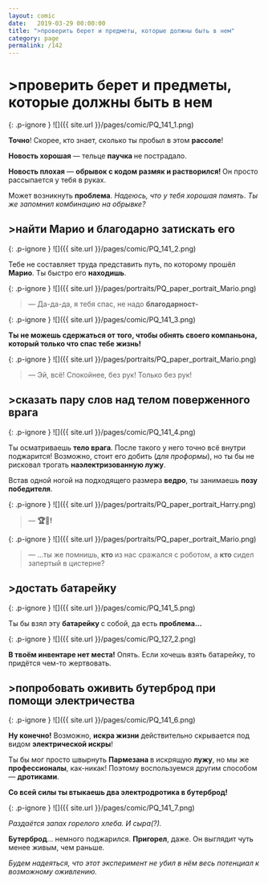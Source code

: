 ```yaml
---
layout: comic
date:   2019-03-29 00:00:00 
title: ">проверить берет и предметы, которые должны быть в нем"
category: page
permalink: /142
---
```

# >проверить берет и предметы, которые должны быть в нем

{: .p-ignore }
![]({{ site.url }}/pages/comic/PQ_141_1.png)

<strong>Точно</strong>! Скорее, кто знает, сколько ты пробыл в этом <strong>рассоле</strong>!

<strong>Новость хорошая</strong> — тельце <strong>паучка </strong>не пострадало.

<strong>Новость плохая</strong> — <strong>обрывок с кодом размяк и растворился! </strong>Он просто рассыпается у тебя в руках.

Может возникнуть <strong>проблема</strong>. <em>Надеюсь, что у тебя хорошая память</em>. <em>Ты же запомнил комбинацию на обрывке?</em>

## >найти Марио и благодарно затискать его

{: .p-ignore }
![]({{ site.url }}/pages/comic/PQ_141_2.png)

Тебе не составляет труда представить путь, по которому прошёл <strong>Марио</strong>. Ты быстро его <strong>находишь</strong>.

{: .p-ignore }
![]({{ site.url }}/pages/portraits/PQ_paper_portrait_Mario.png)

<blockquote>— Да-да-да, я тебя спас, не надо <strong>благодарност-</strong></blockquote>

{: .p-ignore }
![]({{ site.url }}/pages/comic/PQ_141_3.png)

<strong>Ты не можешь сдержаться от того, чтобы обнять своего компаньона, который только что спас тебе жизнь!</strong>

{: .p-ignore }
![]({{ site.url }}/pages/portraits/PQ_paper_portrait_Mario.png)

<blockquote>— Эй, всё! Спокойнее, без рук! Только без рук!</blockquote>

## >сказать пару слов над телом поверженного врага

{: .p-ignore }
![]({{ site.url }}/pages/comic/PQ_141_4.png)

Ты осматриваешь <strong>тело врага</strong>. После такого у него точно всё внутри поджарится! Возможно, стоит его добить (<em>для проформы</em>), но ты бы не рисковал трогать <strong>наэлектризованную лужу</strong>.

Встав одной ногой на подходящего размера <strong>ведро</strong>, ты занимаешь <strong>позу победителя</strong>.

{: .p-ignore }
![]({{ site.url }}/pages/portraits/PQ_paper_portrait_Harry.png)

<blockquote>— <strong>🏆🏅!</strong></blockquote>

{: .p-ignore }
![]({{ site.url }}/pages/portraits/PQ_paper_portrait_Mario.png)

<blockquote>— …ты же помнишь, <strong>кто </strong>из нас сражался с роботом, а <strong>кто </strong>сидел запертый в цистерне?</blockquote>

## >достать батарейку

{: .p-ignore }
![]({{ site.url }}/pages/comic/PQ_141_5.png)

Ты бы взял эту <strong>батарейку </strong>с собой, да есть <strong>проблема…</strong>

{: .p-ignore }
![]({{ site.url }}/pages/comic/PQ_127_2.png)

<strong>В твоём инвентаре нет места!</strong> Опять. Если хочешь взять батарейку, то придётся чем-то жертвовать.

## >попробовать оживить бутерброд при помощи электричества

{: .p-ignore }
![]({{ site.url }}/pages/comic/PQ_141_6.png)

<strong>Ну конечно!</strong> Возможно, <strong>искра жизни</strong> действительно скрывается под видом <strong>электрической искры</strong>!

Ты бы мог просто швырнуть <strong>Пармезана </strong>в искрящую <strong>лужу</strong>, но мы же <strong>профессионалы</strong>, как-никак! Поэтому воспользуемся другим способом — <strong>дротиками</strong>.

<strong>Со всей силы ты втыкаешь два электродротика в бутерброд!</strong>

{: .p-ignore }
![]({{ site.url }}/pages/comic/PQ_141_7.png)

<em>Раздаётся запах горелого хлеба. И сыра(?).</em>

<strong>Бутерброд</strong>… немного поджарился. <strong>Пригорел</strong>, даже. Он выглядит чуть менее живым, чем раньше.

<em>Будем надеяться, что этот эксперимент не убил в нём весь потенциал к возможному оживлению.</em>
